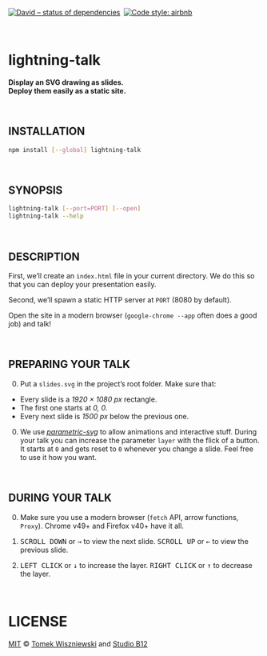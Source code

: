 [![David – status of dependencies
](https://img.shields.io/david/tomekwi/elm-live.svg?style=flat-square
)](https://david-dm.org/tomekwi/elm-live
) [![Code style: airbnb
](https://img.shields.io/badge/code%20style-airbnb-777777.svg?style=flat-square
)](https://github.com/airbnb/javascript
)




<a id="/"></a>&nbsp;

# lightning-talk

**Display an SVG drawing as slides.  
Deploy them easily as a static site.**




<a id="/installation"></a>&nbsp;

## INSTALLATION

```sh
npm install [--global] lightning-talk
```




<a id="/synopsis"></a>&nbsp;

## SYNOPSIS

```sh
lightning-talk [--port=PORT] [--open]  
lightning-talk --help
```




<a id="/description"></a>&nbsp;

## DESCRIPTION

First, we’ll create an `index.html` file in your current directory. We do this so that you can deploy your presentation easily.

Second, we’ll spawn a static HTTP server at `PORT` (8080 by default).

Open the site in a modern browser (`google-chrome --app` often does a good job) and talk!




<a id="/preparing-your-talk"></a>&nbsp;

## PREPARING YOUR TALK

0. Put a `slides.svg` in the project’s root folder. Make sure that:
  * Every slide is a *1920 × 1080 px* rectangle.
  * The first one starts at *0, 0*.
  * Every next slide is *1500 px* below the previous one.

0. We use [*parametric-svg*](https://git.io/parametric-svg) to allow animations and interactive stuff. During your talk you can increase the parameter `layer` with the flick of a button. It starts at `0` and gets reset to `0` whenever you change a slide. Feel free to use it how you want.




<a id="/during-your-talk"></a>&nbsp;

## DURING YOUR TALK

0. Make sure you use a modern browser (`fetch` API, arrow functions, `Proxy`). Chrome v49+ and Firefox v40+ have it all.

0. <kbd>SCROLL DOWN</kbd> or <kbd>→</kbd> to view the next slide. <kbd>SCROLL UP</kbd> or <kbd>←</kbd> to view the previous slide.

0. <kbd>LEFT CLICK</kbd> or <kbd>↓</kbd> to increase the layer. <kbd>RIGHT CLICK</kbd> or <kbd>↑</kbd> to decrease the layer.




<a id="/license"></a>&nbsp;

# LICENSE

[MIT](https://git.io/lightning-talk.License) © [Tomek Wiszniewski](https://github.com/tomekwi) and [Studio B12](https://github.com/studio-b12)
